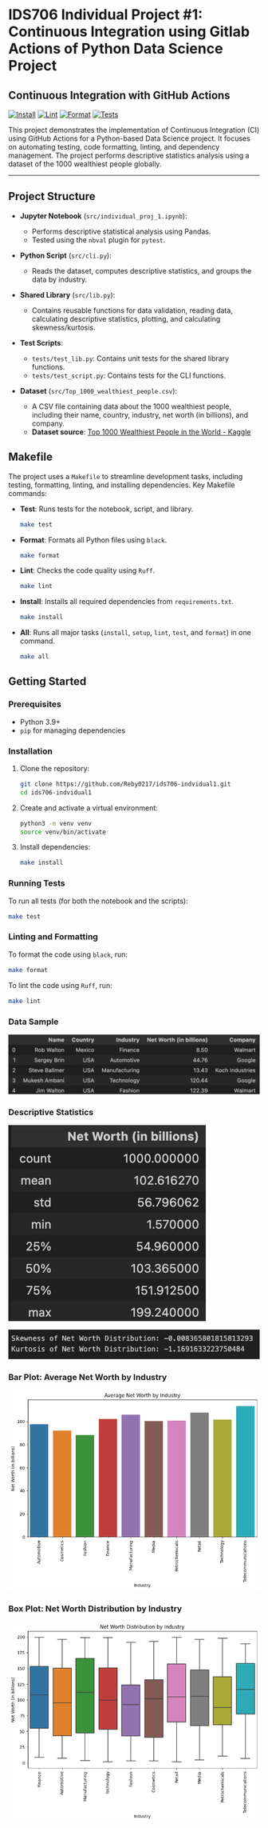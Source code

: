 # IDS706 Individual Project #1: Continuous Integration using Gitlab Actions of Python Data Science Project

## Continuous Integration with GitHub Actions
[![Install](https://github.com/Reby0217/ids706-indvidual1/actions/workflows/install.yml/badge.svg)](https://github.com/Reby0217/ids706-indvidual1/actions/workflows/install.yml)
[![Lint](https://github.com/Reby0217/ids706-indvidual1/actions/workflows/lint.yml/badge.svg)](https://github.com/Reby0217/ids706-indvidual1/actions/workflows/lint.yml)
[![Format](https://github.com/Reby0217/ids706-indvidual1/actions/workflows/format.yml/badge.svg)](https://github.com/Reby0217/ids706-indvidual1/actions/workflows/format.yml)
[![Tests](https://github.com/Reby0217/ids706-indvidual1/actions/workflows/test.yml/badge.svg)](https://github.com/Reby0217/ids706-indvidual1/actions/workflows/test.yml)

This project demonstrates the implementation of Continuous Integration (CI) using GitHub Actions for a Python-based Data Science project. It focuses on automating testing, code formatting, linting, and dependency management. The project performs descriptive statistics analysis using a dataset of the 1000 wealthiest people globally.

---


## Project Structure

- **Jupyter Notebook** (`src/individual_proj_1.ipynb`):
  - Performs descriptive statistical analysis using Pandas.
  - Tested using the `nbval` plugin for `pytest`.
  
- **Python Script** (`src/cli.py`):
  - Reads the dataset, computes descriptive statistics, and groups the data by industry.
  
- **Shared Library** (`src/lib.py`):
  - Contains reusable functions for data validation, reading data, calculating descriptive statistics, plotting, and calculating skewness/kurtosis.

- **Test Scripts**:
  - `tests/test_lib.py`: Contains unit tests for the shared library functions.
  - `tests/test_script.py`: Contains tests for the CLI functions.
  
- **Dataset** (`src/Top_1000_wealthiest_people.csv`):
  - A CSV file containing data about the 1000 wealthiest people, including their name, country, industry, net worth (in billions), and company.
  - **Dataset source**: [Top 1000 Wealthiest People in the World - Kaggle](https://www.kaggle.com/datasets/muhammadehsan02/top-1000-wealthiest-people-in-the-world)


## Makefile

The project uses a `Makefile` to streamline development tasks, including testing, formatting, linting, and installing dependencies. Key Makefile commands:

- **Test**: Runs tests for the notebook, script, and library.
  ```bash
  make test
  ```
  
- **Format**: Formats all Python files using `black`.
  ```bash
  make format
  ```

- **Lint**: Checks the code quality using `Ruff`.
  ```bash
  make lint
  ```

- **Install**: Installs all required dependencies from `requirements.txt`.
  ```bash
  make install
  ```

- **All**: Runs all major tasks (`install`, `setup`, `lint`, `test`, and `format`) in one command.
  ```bash
  make all
  ```

## Getting Started

### Prerequisites

- Python 3.9+
- `pip` for managing dependencies

### Installation

1. Clone the repository:

   ```bash
   git clone https://github.com/Reby0217/ids706-indvidual1.git
   cd ids706-indvidual1
   ```

2. Create and activate a virtual environment:

   ```bash
   python3 -m venv venv
   source venv/bin/activate 
   ```

3. Install dependencies:

   ```bash
   make install
   ```

### Running Tests

To run all tests (for both the notebook and the scripts):

```bash
make test
```

### Linting and Formatting

To format the code using `black`, run:

```bash
make format
```

To lint the code using `Ruff`, run:

```bash
make lint
```

### Data Sample
![Data](screenshots/head.png)

### Descriptive Statistics
![Descriptive Stats](screenshots/descriptive_stat.png)

![Skewness and kurtosis](screenshots/Skewness_and_kurtosis.png)

### Bar Plot: Average Net Worth by Industry
![Bar Plot](screenshots/barplot.png)

### Box Plot: Net Worth Distribution by Industry
![Box Plot](screenshots/boxplot.png)